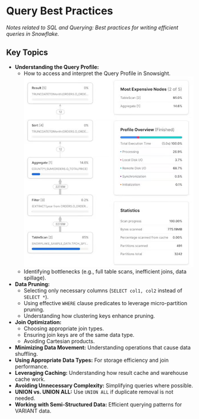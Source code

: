 # Query Best Practices

*Notes related to SQL and Querying: Best practices for writing efficient queries in Snowflake.*

## Key Topics
*   **Understanding the Query Profile:**
    *   How to access and interpret the Query Profile in Snowsight.
    ![Query Profile](../images/QueryProfile.png)
    *   Identifying bottlenecks (e.g., full table scans, inefficient joins, data spillage).
*   **Data Pruning:**
    *   Selecting only necessary columns (`SELECT col1, col2` instead of `SELECT *`).
    *   Using effective `WHERE` clause predicates to leverage micro-partition pruning.
    *   Understanding how clustering keys enhance pruning.
*   **Join Optimization:**
    *   Choosing appropriate join types.
    *   Ensuring join keys are of the same data type.
    *   Avoiding Cartesian products.
*   **Minimizing Data Movement:** Understanding operations that cause data shuffling.
*   **Using Appropriate Data Types:** For storage efficiency and join performance.
*   **Leveraging Caching:** Understanding how result cache and warehouse cache work.
*   **Avoiding Unnecessary Complexity:** Simplifying queries where possible.
*   **UNION vs. UNION ALL:** Use `UNION ALL` if duplicate removal is not needed.
*   **Working with Semi-Structured Data:** Efficient querying patterns for VARIANT data.
